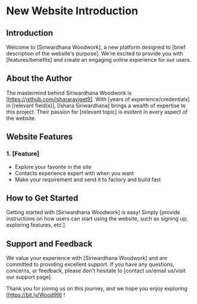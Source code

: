 # New Website Introduction

## Introduction

Welcome to [Siriwardhana Woodwork], a new platform designed to [brief description of the website's purpose]. We're excited to provide you with [features/benefits] and create an engaging online experience for our users.

## About the Author

The mastermind behind Siriwardhana Woodwork is [https://github.com/ishararaviget9]. With [years of experience/credentials] in [relevant field(s)], [Ishara Siriwardhana] brings a wealth of expertise to this project. Their passion for [relevant topic] is evident in every aspect of the website.

## Website Features

### 1. [Feature]

- Explore your favorite in the site
- Contacts experience expert with when you want
- Make your requirement and send it to factory and build fast

## How to Get Started

Getting started with [Siriwardhana Woodwork] is easy! Simply [provide instructions on how users can start using the website, such as signing up, exploring features, etc.].

## Support and Feedback

We value your experience with [Siriwardhana Woodwork] and are committed to providing excellent support. If you have any questions, concerns, or feedback, please don't hesitate to [contact us/email us/visit our support page].

Thank you for joining us on this journey, and we hope you enjoy exploring [https://bit.ly/Wood99] !
